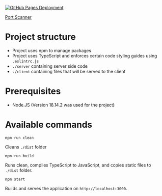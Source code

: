 [![GitHub Pages Deployment](https://github.com/Basvdlouw/port-scanner/actions/workflows/jekyll-gh-pages.yml/badge.svg)](https://github.com/Basvdlouw/port-scanner/actions/workflows/jekyll-gh-pages.yml)

[Port Scanner](https://basvdlouw.github.io/port-scanner/)


# Project structure

- Project uses npm to manage packages
- Project uses TypeScript and enforces certain code styling guides using `.eslintrc.js`
- `./server` containing server side code
- `./client` containing files that will be served to the client

# Prerequisites

- Node.JS (Version 18.14.2 was used for the project)

# Available commands

```
npm run clean
```

Cleans `./dist` folder

```
npm run build
```

Runs clean, compiles TypeScript to JavaScript, and copies static files to `./dist` folder.

```
npm start
```

Builds and serves the application on `http://localhost:3000`.

